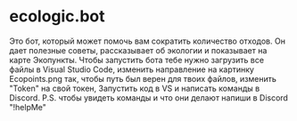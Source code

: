 # ecologic.bot
Это бот, который может помочь вам сократить количество отходов. Он дает полезные советы, рассказывает об экологии и показывает на карте Экопункты.
Чтобы запустить бота тебе нужно загрузить все файлы в Visual Studio Code, изменить направление на картинку Ecopoints.png так, чтобы путь был верен для твоих файлов, изменить "Token" на свой токен, Запустить код в VS и написать команды в Discord.
P.S. чтобы увидеть команды и что они делают напиши в Discord "!helpMe"
